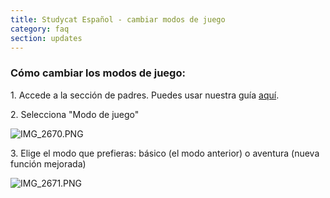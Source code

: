 ```yaml
---
title: Studycat Español - cambiar modos de juego
category: faq
section: updates
---
```

 


### **Cómo cambiar los modos de juego:**


1\. Accede a la sección de padres. Puedes usar nuestra guía [aquí](https://help.studycat.com/hc/en-us/articles/34518228622105/preview/eyJhbGciOiJIUzI1NiJ9.eyJpZCI6MzQ1MTgyMjg2MjIxMDUsImV4cCI6MTcyMDQxMDgxN30.7hW1u2Miesjcs2XqDuBHBNv7tBPGmmhqN4EJUGeGWJE).


2\. Selecciona "Modo de juego"


  
![IMG_2670.PNG](https://help.studycat.com/hc/article_attachments/34771475427225)


3\. Elige el modo que prefieras: básico (el modo anterior) o aventura (nueva función mejorada)


 


![IMG_2671.PNG](https://help.studycat.com/hc/article_attachments/34771498307353)